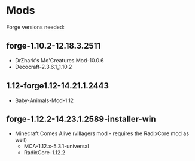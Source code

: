 # Mods

Forge versions needed:

## forge-1.10.2-12.18.3.2511
 - DrZhark's Mo'Creatures Mod-10.0.6
 - Decocraft-2.3.6.1_1.10.2
 
## 1.12-forge1.12-14.21.1.2443
 - Baby-Animals-Mod-1.12

## forge-1.12.2-14.23.1.2589-installer-win
 - Minecraft Comes Alive (villagers mod - requires the RadixCore mod as well)
   - MCA-1.12.x-5.3.1-universal
   - RadixCore-1.12.2
